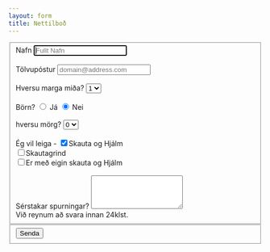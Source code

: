```yaml
---
layout: form
title: Nettilboð
---
```

<form>
  <fieldset class="account-info">
    <label for='name'> Nafn </label>
    <input type="text" name="name" placeholder="Fullt Nafn" required autofocus>
    <br>
    <br>
    <label for='name'> Tölvupóstur </label>
    <input type="email" name="email" placeholder="domain@address.com" required>
    <br>
    <br>
    <label for='name'> Hversu marga miða? </label>
    <select name="midar">
    <option value="1" selected>1</option>
    <option value="2">2</option>
    <option value="3">3</option>
    <option value="4">4</option>
    <option value="5">5</option>
    </select>
    <br>
    <br>
    <label for='born'> Börn? </label>
    <input type="radio" name="born" value="Yes"> Já
    <input type="radio" name="born" value="No" checked> Nei
    <br>
    <Br>
    <label for='name'> hversu mörg? </label> 
        <select name="bornfjoldi">
        <option value="0" selected>0</option>
        <option value="1">1</option>
        <option value="2">2</option>
        <option value="3">3</option>
        <option value="4">4</option>
        <option value="5">5</option>
        </select>
    <br>
    <br>
    <label for='name'> Ég vil leiga - </label> 
      <input type="checkbox" name="SogH" value="skautaoghjalm" checked>Skauta og Hjálm
      <br>
      <input type="checkbox" name="grind" value="skautagrind">Skautagrind
      <br>
      <input type="checkbox" name="eignSogH"           value="eigin">Er með eigin skauta og Hjálm
    <br>
    <br>
    <label for='name'> Sérstakar spurningar? </label> 
        <textarea rows="4" name="comment" required></textarea>
    <br>
    Við reynum að svara innan 24klst. 
  </fieldset>
  <div class="buttonholder">
  <fieldset class="account-action">
    <input class="btn" type="submit" name="submit" value="Senda">
  </fieldset>
  </div>
</form>
